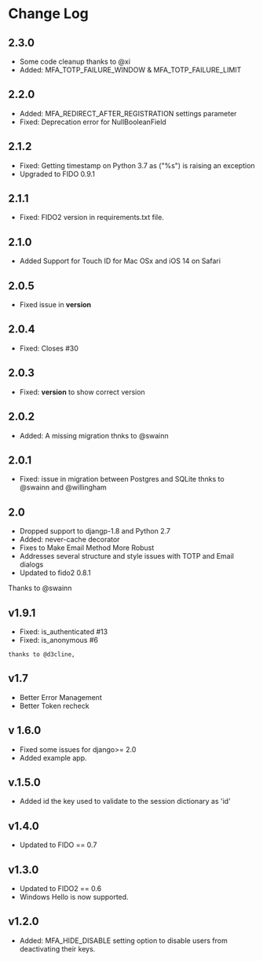 # Change Log

## 2.3.0
   * Some code cleanup thanks to @xi
   * Added: MFA_TOTP_FAILURE_WINDOW & MFA_TOTP_FAILURE_LIMIT

## 2.2.0
   * Added: MFA_REDIRECT_AFTER_REGISTRATION settings parameter
   * Fixed: Deprecation error for NullBooleanField

## 2.1.2
  * Fixed: Getting timestamp on Python 3.7 as ("%s") is raising an exception
  * Upgraded to FIDO 0.9.1


## 2.1.1
  * Fixed: FIDO2 version in requirements.txt file.

## 2.1.0
   * Added Support for Touch ID for Mac OSx and iOS 14 on Safari

## 2.0.5
  * Fixed issue in __version__

## 2.0.4
   * Fixed: Closes #30


## 2.0.3
  * Fixed: __version__ to show correct version

## 2.0.2
  * Added: A missing migration
    thnks to @swainn

## 2.0.1
  * Fixed: issue in migration between Postgres and SQLite
    thnks to @swainn and @willingham

## 2.0
  * Dropped support to djangp-1.8 and Python 2.7
  * Added: never-cache decorator
  * Fixes to Make Email Method More Robust
  * Addresses several structure and style issues with TOTP and Email dialogs
  * Updated to fido2 0.8.1

Thanks to @swainn

## v1.9.1
   * Fixed: is_authenticated #13
   * Fixed: is_anonymous #6

    thanks to @d3cline,

## v1.7
  * Better Error Management
  * Better Token recheck
## v 1.6.0
  * Fixed some issues for django>= 2.0
  * Added example app.

## v.1.5.0
  * Added id the key used to validate to the session dictionary as 'id'
## v1.4.0
  * Updated to FIDO == 0.7

## v1.3.0
  * Updated to FIDO2 == 0.6
  * Windows Hello is now supported.

## v1.2.0
 * Added:  MFA_HIDE_DISABLE setting option to disable users from deactivating their keys.
